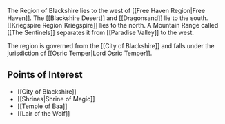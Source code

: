 
The Region of Blackshire lies to the west of [[Free Haven Region|Free Haven]]. The [[Blackshire Desert]] and [[Dragonsand]] lie to the south. [[Kriegspire Region|Kriegspire]] lies to the north. A Mountain Range called [[The Sentinels]] separates it from  [[Paradise Valley]] to the west.

The region is governed from the [[City of Blackshire]] and falls under the jurisdiction of [[Osric Temper|Lord Osric Temper]].
## Points of Interest
* [[City of Blackshire]]
* [[Shrines|Shrine of Magic]]
* [[Temple of Baa]]
* [[Lair of the Wolf]]

